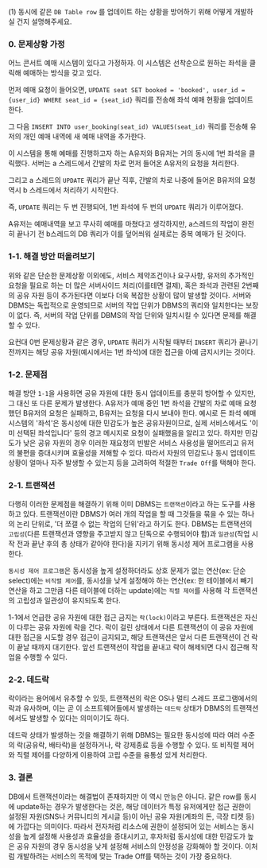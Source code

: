(1) 동시에 같은 `DB Table row` 를 업데이트 하는 상황을 방어하기 위해 어떻게 개발하실 건지 설명해주세요.

### 0. 문제상황 가정
어느 콘서트 예매 시스템이 있다고 가정하자. 이 시스템은 선착순으로 원하는 좌석을 클릭해 예매하는 방식을 갖고 있다.
 
먼저 예매 요청이 들어오면, `UPDATE seat SET booked = 'booked', user_id = {user_id} WHERE seat_id = {seat_id}` 쿼리를 전송해 좌석 예매 현황을 업데이트한다.
 
그 다음 `INSERT INTO user_booking(seat_id) VALUES(seat_id)` 쿼리를 전송해 유저의 개인 예매 내역에 새 예매 내역을 추가한다.


이 시스템을 통해 예매를 진행하고자 하는 A유저와 B유저는 거의 동시에 1번 좌석을 클릭했다. 서버는 a 스레드에서 간발의 차로 먼저 들어온 A유저의 요청을 처리한다.
 
그리고 a 스레드의 `UPDATE` 쿼리가 끝난 직후, 간발의 차로 나중에 들어온 B유저의 요청 역시 b 스레드에서 처리하기 시작한다.
 
즉, `UPDATE` 쿼리는 두 번 진행되어, 1번 좌석에 두 번의 `UPDATE` 쿼리가 이루어졌다.
 
A유저는 예매내역을 보고 무사히 예매를 마쳤다고 생각하지만, a스레드의 작업이 완전히 끝나기 전 b스레드의 DB 쿼리가 이를 덮어씌워 실제로는 중복 예매가 된 것이다.

### 1-1. 해결 방안 떠올려보기 
위와 같은 단순한 문제상황 이외에도, 서비스 제약조건이나 요구사항, 유저의 추가적인 요청을 필요로 하는 더 많은 서버사이드 처리(이를테면 결제), 혹은 좌석과 관련된 2번째의 공유 자원 등이 추가된다면 이보다 더욱 복잡한 상황이 많이 발생할 것이다. 서버와 DBMS는 독립적으로 운영되므로 서버의 작업 단위가 DBMS의 쿼리와 일치한다는 보장이 없다. 즉, 서버의 작업 단위를 DBMS의 작업 단위와 일치시킬 수 있다면 문제를 해결할 수 있다.
 
요컨대 0번 문제상황과 같은 경우, `UPDATE` 쿼리가 시작될 때부터 `INSERT` 쿼리가 끝나기 전까지는 해당 공유 자원(예시에서는 1번 좌석)에 대한 접근을 아예 금지시키는 것이다.

### 1-2. 문제점
해결 방안 `1-1`을 사용하면 공유 자원에 대한 동시 업데이트를 충분히 방어할 수 있지만, 그 대신 또 다른 문제가 발생한다. A유저가 예매 중인 1번 좌석을 간발의 차로 예매 요청했던 B유저의 요청은 실패하고, B유저는 요청을 다시 보내야 한다. 예시로 든 좌석 예매 시스템의 '좌석'은 동시성에 대한 민감도가 높은 공유자원이므로, 실제 서비스에서도 '이미 선택된 좌석입니다' 등의 경고 메시지로 요청이 실패했음을 알리고 있다. 하지만 민감도가 낮은 공유 자원의 경우 이러한 재요청의 빈발은 서비스 사용성을 떨어뜨리고 유저의 불편을 증대시키며 효율성을 저해할 수 있다. 따라서 자원의 민감도나 동시 업데이트 상황이 얼마나 자주 발생할 수 있는지 등을 고려하여 적절한 `Trade Off`를 택해야 한다.

### 2-1. 트랜잭션
다행히 이러한 문제점을 해결하기 위해 이미 DBMS는 `트랜잭션`이라고 하는 도구를 사용하고 있다. 트랜잭션이란 DBMS가 여러 개의 작업을 할 때 그것들을 묶을 수 있는 하나의 논리 단위로, '더 쪼갤 수 없는 작업의 단위'라고 하기도 한다. DBMS는 트랜잭션의 `고립성`(다른 트랜잭션과 영향을 주고받지 않고 단독으로 수행되어야 함)과 `일관성`(작업 시작 전과 끝난 후의 총 상태가 같아야 한다)을 지키기 위해 동시성 제어 프로그램을 사용한다.
 
`동시성 제어 프로그램`은 동시성을 높게 설정하더라도 상호 문제가 없는 연산(ex: 단순 select)에는 `비직렬 제어`를, 동시성을 낮게 설정해야 하는 연산(ex: 한 테이블에서 빼기 연산을 하고 그만큼 다른 테이블에 더하는 update)에는 `직렬 제어`를 사용해 각 트랜잭션의 고립성과 일관성이 유지되도록 한다.
 
1-1에서 언급한 공유 자원에 대한 접근 금지는 `락(lock)`이라고 부른다. 트랜잭션은 자신이 다루는 공유 자원에 락을 건다. 락이 걸린 상태에서 다른 트랜잭션이 이 공유 자원에 대한 접근을 시도할 경우 접근이 금지되고, 해당 트랜잭션은 앞서 다른 트랜잭션이 건 락이 끝날 때까지 대기한다. 앞선 트랜잭션이 작업을 끝내고 락이 해제되면 다시 접근해 작업을 수행할 수 있다.

### 2-2. 데드락
락이라는 용어에서 유추할 수 있듯, 트랜잭션의 락은 OS나 멀티 스레드 프로그램에서의 락과 유사하며, 이는 곧 이 소프트웨어들에서 발생하는 `데드락` 상태가 DBMS의 트랜잭션에서도 발생할 수 있다는 의미이기도 하다.
 
데드락 상태가 발생하는 것을 해결하기 위해 DBMS는 필요한 동시성에 따라 여러 수준의 락(공유락, 배타락)을 설정하거나, 락 강제종료 등을 수행할 수 있다. 또 비직렬 제어와 직렬 제어를 다양하게 이용하여 고립 수준을 융통성 있게 처리한다.
 
### 3. 결론
DB에서 트랜잭션이라는 해결법이 존재하지만 이 역시 만능은 아니다. 같은 row를 동시에 update하는 경우가 발생한다는 것은, 해당 데이터가 특정 유저에게만 접근 권한이 설정된 자원(SNS나 커뮤니티의 게시글 등)이 아닌 공유 자원(계좌의 돈, 극장 티켓 등)에 가깝다는 의미이다. 따라서 전자처럼 리소스에 권한이 설정되어 있는 서비스는 동시성을 높게 설정해 사용성과 효율성을 증대시키고, 후자처럼 동시성에 대한 민감도가 높은 공유 자원의 경우 동시성을 낮게 설정해 서비스의 안정성을 강화해야 할 것이다. 이처럼 개발하려는 서비스의 목적에 맞는 Trade Off를 택하는 것이 가장 중요하다.
